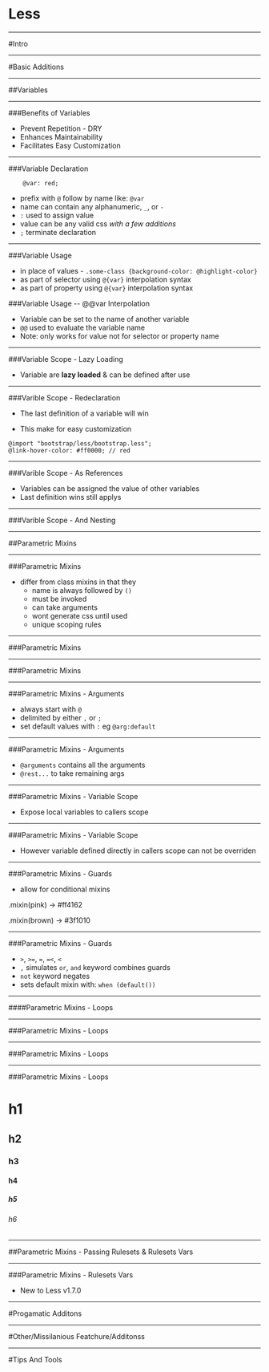 # Less

---

#Intro

---

#Basic Additions

----

##Variables

----

###Benefits of Variables

- Prevent Repetition - DRY
- Enhances Maintainability 
- Facilitates Easy Customization

----

###Variable Declaration

```less
    @var: red;
```

- prefix with `@` follow by name like: `@var`
- name can contain any alphanumeric, `_`, or `-`
- `:` used to assign value
- value can be any valid css *with a few additions*
- `;` terminate declaration

----

###Variable Usage

- in place of values - `.some-class {background-color: @highlight-color}`
- as part of selector using `@{var}` interpolation syntax
- as part of property using `@{var}` interpolation syntax

<!--codeExampleSideBySide: varible-usage.less|varible-usage.css-->

###Variable Usage -- @@var Interpolation

<!--codeExampleSideBySide: varible-double-at-interpolation.less.less|varible-double-at-interpolation.less.css-->

- Variable can be set to the name of another variable
- `@@` used to evaluate the variable name
- Note: only works for value not for selector or property name



----

###Variable Scope - Lazy Loading

- Variable are **lazy loaded** & can be defined after use

<!--codeExampleSideBySide: varible-scope-lazy-loaded.less|varible-scope-lazy-loaded.css -->

----

###Varible Scope - Redeclaration 

- The last definition of a variable will win

<!--codeExampleSideBySide: varible-scope-redecloration.less|varible-scope-redecloration.css-->

- This make for easy customization

```less
@import "bootstrap/less/bootstrap.less";
@link-hover-color: #ff0000; // red
```

----

###Varible Scope - As References

- Variables can be assigned the value of other variables
- Last definition wins still applys

<!--codeExampleSideBySide: varible-scope-as-references.less|varible-scope-as-references.css-->

----

###Varible Scope - And Nesting

<!--codeExampleSideBySide: varible-scope-and-nesting.less|varible-scope-and-nesting.css-->

----

##Parametric Mixins

----

###Parametric Mixins

<!--codeExample: sample-param-mixin.less-->

- differ from class mixins in that they
  - name is always followed by `()`
  - must be invoked
  - can take arguments
  - wont generate css until used
  - unique scoping rules

----

###Parametric Mixins

<!--codeExampleSideBySide: param-mixin-plain.less|param-mixin-plain.css-->

----

###Parametric Mixins

<!--codeExampleSideBySide: param-mixin-plain-plus-eval.less|param-mixin-plain-plus-eval.css-->

----

###Parametric Mixins - Arguments

- always start with `@`
- delimited by either `,` or `;`
- set default values with `:`  eg `@arg:default`

----

###Parametric Mixins - Arguments

<!--codeExampleSideBySide: para-mixin-at-args.less|para-mixin-at-args-->

- `@arguments` contains all the arguments
- `@rest...` to take remaining args

----

###Parametric Mixins - Variable Scope

<!--codeExampleSideBySide: para-mixins-var-scope-one.less|para-mixins-var-scope-one.css-->

- Expose local variables to callers scope

----

###Parametric Mixins - Variable Scope

<!--codeExampleSideBySide: para-mixins-var-scope-two.less|para-mixins-var-scope-two.css-->

- However variable defined directly in callers scope can not be overriden

----


###Parametric Mixins - Guards

<!--codeExample: para-mixins-gards-one.less-->

- allow for conditional mixins

<div class="demo">
  <p><span class="pmg-demo-one">.mixin(pink)</span> -&gt; <span class="pmg-demo-one-changed">#ff4162</span></p>
  <p><span class="pmg-demo-two">.mixin(brown)</span> -&gt; <span class="pmg-demo-two-changed">#3f1010</span></p>
</div>

----

###Parametric Mixins - Guards

<!--codeExampleSideBySide: param-mixins-guard-conds.less|param-mixins-guard-conds.css-->

- `>`, `>=`, `=`, `=<`, `<`
- `,` simulates `or`, `and` keyword combines guards
- `not` keyword negates
- sets default mixin with: `when (default())`

----

####Parametric Mixins - Loops

<!--codeExample: paramitized-mixins-loops-header-alone.less-->

----

###Parametric Mixins - Loops

<!--codeExampleSideBySide: paramitized-mixins-loops-header.less|paramitized-mixins-loops-header.css-->

----

###Parametric Mixins - Loops

<!--codeExample: paramitized-mixins-loops-header-color.less-->

----

###Parametric Mixins - Loops

<div class="demo header-loop">
  <h1>h1</h1>
  <h2>h2</h2>
  <h3>h3</h3>
  <h4>h4</h4>
  <h5>h5</h5>
  <h6>h6</h6>
</div>

----

##Parametric Mixins - Passing Rulesets & Rulesets Vars

----

###Parametric Mixins - Rulesets Vars

- New to Less v1.7.0 


---

#Progamatic Additons

---

#Other/Missilanious Featchure/Additonss

---

#Tips And Tools


